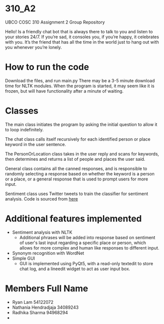 # 310_A2
UBCO COSC 310 Assignment 2 Group Repository

Hello! Is a friendly chat bot that is always there to talk to you and listen to your stories 24/7. If you’re sad, it consoles you, if you’re happy, it celebrates with you. It’s the friend that has all the time in the world just to hang out with you whenever you’re lonely.

# How to run the code
Download the files, and run main.py
There may be a 3-5 minute download time for NLTK modules. 
When the program is started, it may seem like it is frozen, but will have functionality after a minute of waiting.

# Classes
The main class initiates the program by asking the initial question to allow it to loop indefinitely.

The chat class calls itself recursively for each identified person or place keyword in the user sentence.

The PersonOrLocation class takes in the user reply and scans for keywords, then determines and returns a list of people and places the user said.

General class contains all the canned responses, and is responsible to randomly selecting a response based on whether the keyword is a person or a place, or a general response that is used to prompt users for more input.

Sentiment class uses Twitter tweets to train the classifier for sentiment analysis. Code is sourced from [here](https://www.digitalocean.com/community/tutorials/how-to-perform-sentiment-analysis-in-python-3-using-the-natural-language-toolkit-nltk)

# Additional features implemented
* Sentiment analysis with NLTK
  * Additional phrases will be added into response based on sentiment of user's last input regarding a specific place or person, which allows for more complex and human like responses to different input.
* Synonym recognition with WordNet
* Simple GUI
  * GUI is implemented using PyQt5, with a read-only textedit to store chat log, and a lineedit widget to act as user input box. 

# Members Full Name
* Ryan Lam 54122072
* Nathania Hendradjaja 34089243
* Radhika Sharma 94968294
*  

